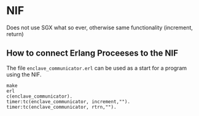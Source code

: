 
# NIF

Does not use SGX what so ever, otherwise same functionality (increment, return)

## How to connect Erlang Proceeses to the NIF
The file `enclave_communicator.erl` can be used as a start for a program
using the NIF.

```
make
erl
c(enclave_communicator).
timer:tc(enclave_communicator, increment,"").
timer:tc(enclave_communicator, rtrn,"").
```


